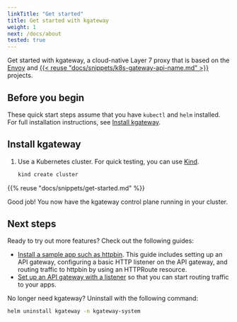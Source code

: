 ```yaml
---
linkTitle: "Get started"
title: Get started with kgateway
weight: 1
next: /docs/about
tested: true
---
```


Get started with kgateway, a cloud-native Layer 7 proxy that is based on the [Envoy](https://www.envoyproxy.io/) and [{{< reuse "docs/snippets/k8s-gateway-api-name.md" >}}](https://gateway-api.sigs.k8s.io/) projects.

## Before you begin

These quick start steps assume that you have `kubectl` and `helm` installed. For full installation instructions, see [Install kgateway](/docs/operations/install).

## Install kgateway

1. Use a Kubernetes cluster. For quick testing, you can use [Kind](https://kind.sigs.k8s.io/).

   ```sh 
   kind create cluster
   ```

{{% reuse "docs/snippets/get-started.md" %}}

Good job! You now have the kgateway control plane running in your cluster.

## Next steps

Ready to try out more features? Check out the following guides:

- [Install a sample app such as httpbin](/docs/operations/sample-app/). This guide includes setting up an API gateway, configuring a basic HTTP listener on the API gateway, and routing traffic to httpbin by using an HTTPRoute resource.
- [Set up an API gateway with a listener](/docs/setup/listeners/) so that you can start routing traffic to your apps.

No longer need kgateway? Uninstall with the following command:

```sh {id="no-test"}
helm uninstall kgateway -n kgateway-system
```
